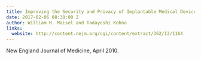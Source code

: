 ```yaml
---
title: Improving the Security and Privacy of Implantable Medical Devices
date: 2017-02-06 08:30:00 Z
author: William H. Maisel and Tadayoshi Kohno
links:
  website: http://content.nejm.org/cgi/content/extract/362/13/1164
---
```


New England Journal of Medicine, April 2010.